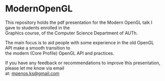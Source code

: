 # ModernOpenGL
This repository holds the pdf presentation for the Modern OpenGL talk I gave to students enrolled in the \
Graphics course, of the Computer Science Department of AUTh.

The main focus is to aid people with some experience in the old OpenGL API make a smooth transition to \
the modern (Core Profile) OpenGL API and practices.

If you have any feedback or recommendations to improve this presentation, please let me know via email \
at: mpenos.ks@gmail.com
